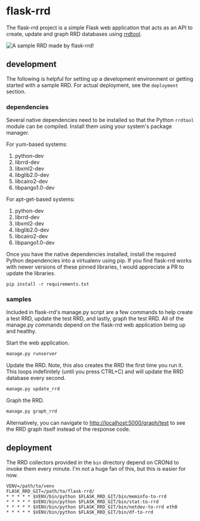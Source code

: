 # flask-rrd

The flask-rrd project is a simple Flask web application that acts as an API to
create, update and graph RRD databases using
[rrdtool](http://oss.oetiker.ch/rrdtool/).

![A sample RRD made by flask-rrd!](https://github.com/sholsapp/flask-rrd/blob/master/docs/images/netdev.png)

## development

The following is helpful for setting up a development environment or getting
started with a sample RRD. For actual deployment, see the `deployment` section.

### dependencies

Several native dependencies need to be installed so that the Python `rrdtool`
module can be compiled. Install them using your system's package manager.

For yum-based systems:

  1. python-dev
  2. librrd-dev
  3. libxml2-dev
  4. libglib2.0-dev
  5. libcairo2-dev
  6. libpango1.0-dev

For apt-get-based systems:

  1. python-dev
  2. librrd-dev
  3. libxml2-dev
  4. libglib2.0-dev
  5. libcairo2-dev
  6. libpango1.0-dev

Once you have the native dependencies installed, install the required Python
dependencies into a virtualenv using pip. If you find flask-rrd works with
newer versions of these pinned libraries, I would appreciate a PR to update the
libraries.

```
pip install -r requirements.txt
```

### samples

Included in flask-rrd's manage.py script are a few commands to help create a
test RRD, update the test RRD, and lastly, graph the test RRD. All of the
manage.py commands depend on the flask-rrd web application being up and
healthy.


Start the web application.

```bash
manage.py runserver
```

Update the RRD. Note, this also creates the RRD the first time you run it. This
loops indefinitely (until you press CTRL+C) and will update the RRD database
every second.

```bash
manage.py update_rrd
```

Graph the RRD.

```bash
manage.py graph_rrd
```

Alternatively, you can navigate to
[http://localhost:5000/graph/test](http://localhost:5000/graph/test) to see the
RRD graph itself instead of
the response code.

## deployment

The RRD collectors provided in the `bin` directory depend on CRONd to invoke
them every minute. I'm not a huge fan of this, but this is easier for now.

```
VENV=/path/to/venv
FLASK_RRD_GIT=/path/to/flask-rrd/
* * * * * $VENV/bin/python $FLASK_RRD_GIT/bin/meminfo-to-rrd
* * * * * $VENV/bin/python $FLASK_RRD_GIT/bin/stat-to-rrd
* * * * * $VENV/bin/python $FLASK_RRD_GIT/bin/netdev-to-rrd eth0
* * * * * $VENV/bin/python $FLASK_RRD_GIT/bin/df-to-rrd
```
